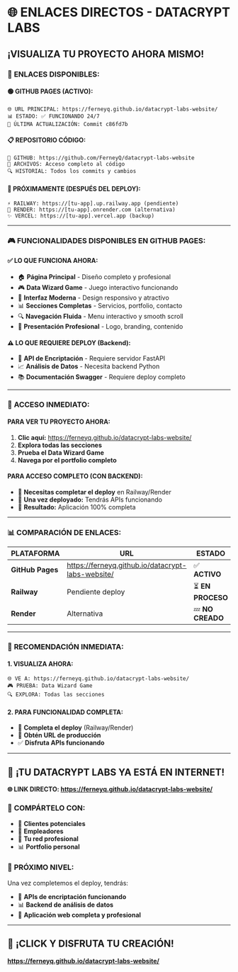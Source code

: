 # 🌐 ENLACES DIRECTOS - DATACRYPT LABS
## ¡VISUALIZA TU PROYECTO AHORA MISMO!

### 🎯 **ENLACES DISPONIBLES:**

#### **🟢 GITHUB PAGES (ACTIVO):**
```
🌐 URL PRINCIPAL: https://ferneyq.github.io/datacrypt-labs-website/
📊 ESTADO: ✅ FUNCIONANDO 24/7
🔄 ÚLTIMA ACTUALIZACIÓN: Commit c86fd7b
```

#### **📋 REPOSITORIO CÓDIGO:**
```
🔗 GITHUB: https://github.com/FerneyQ/datacrypt-labs-website
📁 ARCHIVOS: Acceso completo al código
🔍 HISTORIAL: Todos los commits y cambios
```

#### **🚀 PRÓXIMAMENTE (DESPUÉS DEL DEPLOY):**
```
⚡ RAILWAY: https://[tu-app].up.railway.app (pendiente)
🌟 RENDER: https://[tu-app].onrender.com (alternativa)
✨ VERCEL: https://[tu-app].vercel.app (backup)
```

---

### 🎮 **FUNCIONALIDADES DISPONIBLES EN GITHUB PAGES:**

#### **✅ LO QUE FUNCIONA AHORA:**
- 🏠 **Página Principal** - Diseño completo y profesional
- 🎮 **Data Wizard Game** - Juego interactivo funcionando
- 🎨 **Interfaz Moderna** - Design responsivo y atractivo
- 📊 **Secciones Completas** - Servicios, portfolio, contacto
- 🔍 **Navegación Fluida** - Menu interactivo y smooth scroll
- 💼 **Presentación Profesional** - Logo, branding, contenido

#### **⚠️ LO QUE REQUIERE DEPLOY (Backend):**
- 🔐 **API de Encriptación** - Requiere servidor FastAPI
- 📈 **Análisis de Datos** - Necesita backend Python
- 📚 **Documentación Swagger** - Requiere deploy completo

---

### 🎯 **ACCESO INMEDIATO:**

#### **PARA VER TU PROYECTO AHORA:**
1. **Clic aquí:** https://ferneyq.github.io/datacrypt-labs-website/
2. **Explora todas las secciones**
3. **Prueba el Data Wizard Game**
4. **Navega por el portfolio completo**

#### **PARA ACCESO COMPLETO (CON BACKEND):**
- 🚀 **Necesitas completar el deploy** en Railway/Render
- 🔧 **Una vez deployado:** Tendrás APIs funcionando
- 🌟 **Resultado:** Aplicación 100% completa

---

### 📊 **COMPARACIÓN DE ENLACES:**

| **PLATAFORMA** | **URL** | **ESTADO** | **FUNCIONALIDADES** |
|---|---|---|---|
| **GitHub Pages** | https://ferneyq.github.io/datacrypt-labs-website/ | ✅ **ACTIVO** | Frontend completo, Game, UI |
| **Railway** | Pendiente deploy | ⏳ **EN PROCESO** | Frontend + Backend + APIs |
| **Render** | Alternativa | 💤 **NO CREADO** | Backup completo |

---

### 🚀 **RECOMENDACIÓN INMEDIATA:**

#### **1. VISUALIZA AHORA:**
```
🌐 VE A: https://ferneyq.github.io/datacrypt-labs-website/
🎮 PRUEBA: Data Wizard Game
🔍 EXPLORA: Todas las secciones
```

#### **2. PARA FUNCIONALIDAD COMPLETA:**
- 🚀 **Completa el deploy** (Railway/Render)
- 🔗 **Obtén URL de producción**
- ✅ **Disfruta APIs funcionando**

---

## 🎉 **¡TU DATACRYPT LABS YA ESTÁ EN INTERNET!**

**🌐 LINK DIRECTO: https://ferneyq.github.io/datacrypt-labs-website/**

### 📱 **COMPÁRTELO CON:**
- 👥 **Clientes potenciales**
- 💼 **Empleadores**
- 🌟 **Tu red profesional**
- 📊 **Portfolio personal**

### 🚀 **PRÓXIMO NIVEL:**
Una vez completemos el deploy, tendrás:
- 🔐 **APIs de encriptación funcionando**
- 📊 **Backend de análisis de datos**
- 🌟 **Aplicación web completa y profesional**

---

## 🎯 **¡CLICK Y DISFRUTA TU CREACIÓN!**
**https://ferneyq.github.io/datacrypt-labs-website/**